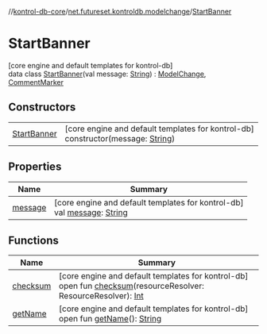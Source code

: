 //[kontrol-db-core](../../../index.md)/[net.futureset.kontroldb.modelchange](../index.md)/[StartBanner](index.md)

# StartBanner

[core engine and default templates for kontrol-db]\
data class [StartBanner](index.md)(val message: [String](https://kotlinlang.org/api/latest/jvm/stdlib/kotlin/-string/index.html)) : [ModelChange](../-model-change/index.md), [CommentMarker](../-comment-marker/index.md)

## Constructors

| | |
|---|---|
| [StartBanner](-start-banner.md) | [core engine and default templates for kontrol-db]<br>constructor(message: [String](https://kotlinlang.org/api/latest/jvm/stdlib/kotlin/-string/index.html)) |

## Properties

| Name | Summary |
|---|---|
| [message](message.md) | [core engine and default templates for kontrol-db]<br>val [message](message.md): [String](https://kotlinlang.org/api/latest/jvm/stdlib/kotlin/-string/index.html) |

## Functions

| Name | Summary |
|---|---|
| [checksum](../-model-change/checksum.md) | [core engine and default templates for kontrol-db]<br>open fun [checksum](../-model-change/checksum.md)(resourceResolver: ResourceResolver): [Int](https://kotlinlang.org/api/latest/jvm/stdlib/kotlin/-int/index.html) |
| [getName](../-model-change/get-name.md) | [core engine and default templates for kontrol-db]<br>open fun [getName](../-model-change/get-name.md)(): [String](https://kotlinlang.org/api/latest/jvm/stdlib/kotlin/-string/index.html) |
